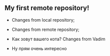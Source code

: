 ## My first remote repository!

* Changes from local repository;

* Changes from remote repository;

* Как зовут вашего кота? Changes from Vadim

* Ну прям очень интересно